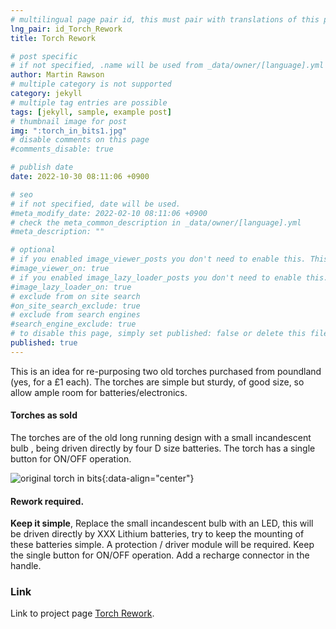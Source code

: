 ```yaml
---
# multilingual page pair id, this must pair with translations of this page. (This name must be unique)
lng_pair: id_Torch_Rework
title: Torch Rework

# post specific
# if not specified, .name will be used from _data/owner/[language].yml
author: Martin Rawson
# multiple category is not supported
category: jekyll
# multiple tag entries are possible
tags: [jekyll, sample, example post]
# thumbnail image for post
img: ":torch_in_bits1.jpg"
# disable comments on this page
#comments_disable: true

# publish date
date: 2022-10-30 08:11:06 +0900

# seo
# if not specified, date will be used.
#meta_modify_date: 2022-02-10 08:11:06 +0900
# check the meta_common_description in _data/owner/[language].yml
#meta_description: ""

# optional
# if you enabled image_viewer_posts you don't need to enable this. This is only if image_viewer_posts = false
#image_viewer_on: true
# if you enabled image_lazy_loader_posts you don't need to enable this. This is only if image_lazy_loader_posts = false
#image_lazy_loader_on: true
# exclude from on site search
#on_site_search_exclude: true
# exclude from search engines
#search_engine_exclude: true
# to disable this page, simply set published: false or delete this file
published: true
---
```


<!-- outline-start -->

This is an idea for re-purposing two old torches purchased from poundland (yes, for a £1 each).
The torches are simple but sturdy, of good size, so allow ample room for batteries/electronics.

<!-- outline-end -->

#### Torches as sold

The torches are of the old long running design with a small incandescent bulb , 
being driven directly by four D size batteries. The torch has a single button for ON/OFF operation.

![original torch in bits](:torch_in_bits1.jpg){:data-align="center"}

#### Rework required.

**Keep it simple**, Replace the small incandescent bulb with an LED, 
this will be driven directly by XXX Lithium batteries, try to keep the mounting of these batteries simple.
A protection / driver module will be required.
Keep the single button for ON/OFF operation.
Add a recharge connector in the handle.



### Link

Link to project page [Torch Rework](https://github.com/MrGreensWorkshop/MrGreen-JekyllTheme).
